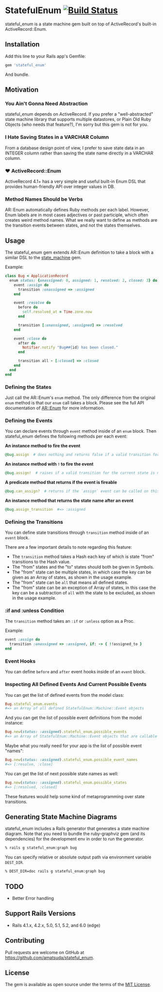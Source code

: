 # StatefulEnum [![Build Status](https://travis-ci.org/amatsuda/stateful_enum.svg?branch=master)](https://travis-ci.org/amatsuda/stateful_enum)

stateful_enum is a state machine gem built on top of ActiveRecord's built-in ActiveRecord::Enum.


## Installation

Add this line to your Rails app's Gemfile:

```ruby
gem 'stateful_enum'
```

And bundle.


## Motivation

### You Ain't Gonna Need Abstraction

stateful_enum depends on ActiveRecord. If you prefer a "well-abstracted" state machine library that supports multiple datastores, or Plain Old Ruby Objects (who needs that feature?), I'm sorry but this gem is not for you.

### I Hate Saving States in a VARCHAR Column

From a database design point of view, I prefer to save state data in an INTEGER column rather than saving the state name directly in a VARCHAR column.

### :heart: ActiveRecord::Enum

ActiveRecord 4.1+ has a very simple and useful built-in Enum DSL that provides human-friendly API over integer values in DB.

### Method Names Should be Verbs

AR::Enum automatically defines Ruby methods per each label. However, Enum labels are in most cases adjectives or past participle, which often creates weird method names.
What we really want to define as methods are the transition events between states, and not the states themselves.


## Usage

The stateful_enum gem extends AR::Enum definition to take a block with a similar DSL to the [state_machine](https://github.com/pluginaweek/state_machine) gem.

Example:
```ruby
class Bug < ApplicationRecord
  enum status: {unassigned: 0, assigned: 1, resolved: 2, closed: 3} do
    event :assign do
      transition :unassigned => :assigned
    end

    event :resolve do
      before do
        self.resolved_at = Time.zone.now
      end

      transition [:unassigned, :assigned] => :resolved
    end

    event :close do
      after do
        Notifier.notify "Bug##{id} has been closed."
      end

      transition all - [:closed] => :closed
    end
  end
end
```

### Defining the States

Just call the AR::Enum's `enum` method.  The only difference from the original `enum` method is that our `enum` call takes a block.
Please see the full API documentation of [AR::Enum](http://edgeapi.rubyonrails.org/classes/ActiveRecord/Enum.html) for more information.

### Defining the Events

You can declare events through `event` method inside of an `enum` block. Then stateful_enum defines the following methods per each event:

**An instance method to fire the event**

```ruby
@bug.assign  # does nothing and returns false if a valid transition for the current state is not defined
```

**An instance method with `!` to fire the event**
```ruby
@bug.assign!  # raises if a valid transition for the current state is not defined
```

**A predicate method that returns if the event is fireable**
```ruby
@bug.can_assign?  # returns if the `assign` event can be called on this bug or not
```

**An instance method that returns the state name after an event**
```ruby
@bug.assign_transition  #=> :assigned
```

### Defining the Transitions

You can define state transitions through `transition` method inside of an `event` block.

There are a few important details to note regarding this feature:

* The `transition` method takes a Hash each key of which is state "from" transitions to the Hash value.
* The "from" states and the "to" states should both be given in Symbols.
* The "from" state can be multiple states, in which case the key can be given as an Array of states, as shown in the usage example.
* The "from" state can be `all` that means all defined states.
* The "from" state can be an exception of Array of states, in this case the key can be a subtraction of `all` with the state to be excluded, as shown in the usage example.

### :if and :unless Condition

The `transition` method takes an `:if` or `:unless` option as a Proc.

Example:
```ruby
event :assign do
  transition :unassigned => :assigned, if: -> { !!assigned_to }
end
```

### Event Hooks

You can define `before` and `after` event hooks inside of an `event` block.

### Inspecting All Defined Events And Current Possible Events

You can get the list of defined events from the model class:

```ruby
Bug.stateful_enum.events
#=> an Array of all defined StatefulEnum::Machine::Event objects
```

And you can get the list of possible event definitions from the model instance:

```ruby
Bug.new(status: :assigned).stateful_enum.possible_events
#=> an Array of StatefulEnum::Machine::Event objects that are callable from the receiver object
```

Maybe what you really need for your app is the list of possible event "names":

```ruby
Bug.new(status: :assigned).stateful_enum.possible_event_names
#=> [:resolve, :close]
```

You can get the list of next possible state names as well:

```ruby
Bug.new(status: :assigned).stateful_enum.possible_states
#=> [:resolved, :closed]
```

These features would help some kind of metaprogramming over state transitions.


## Generating State Machine Diagrams

stateful_enum includes a Rails generator that generates a state machine diagram.
Note that you need to bundle the ruby-graphviz gem (and its dependencies) for the development env in order to run the generator.

```bash
% rails g stateful_enum:graph bug
```

You can specify relative or absolute output path via environment variable `DEST_DIR`.

```bash
% DEST_DIR=doc rails g stateful_enum:graph bug
```

## TODO

* Better Error handling


## Support Rails Versions

* Rails 4.1.x, 4.2.x, 5.0, 5.1, 5.2, and 6.0 (edge)


## Contributing

Pull requests are welcome on GitHub at https://github.com/amatsuda/stateful_enum.


## License

The gem is available as open source under the terms of the [MIT License](http://opensource.org/licenses/MIT).
